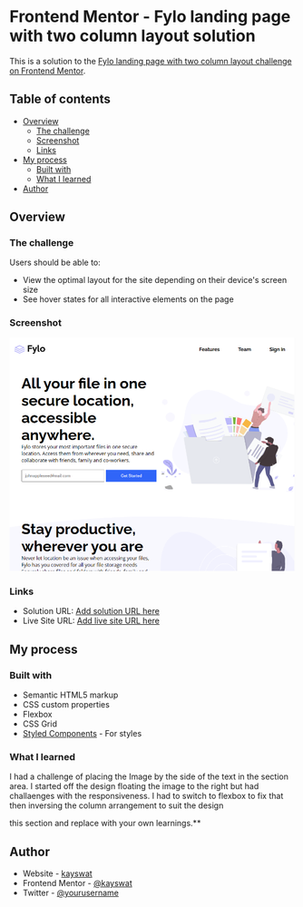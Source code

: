 # Frontend Mentor - Fylo landing page with two column layout solution

This is a solution to the [Fylo landing page with two column layout challenge on Frontend Mentor](https://www.frontendmentor.io/challenges/fylo-landing-page-with-two-column-layout-5ca5ef041e82137ec91a50f5).

## Table of contents

- [Overview](#overview)
  - [The challenge](#the-challenge)
  - [Screenshot](#screenshot)
  - [Links](#links)
- [My process](#my-process)
  - [Built with](#built-with)
  - [What I learned](#what-i-learned)
- [Author](#author)


## Overview

### The challenge

Users should be able to:

- View the optimal layout for the site depending on their device's screen size
- See hover states for all interactive elements on the page

### Screenshot

![](./images/FYLO.PNG)

### Links

- Solution URL: [Add solution URL here](https://github.com/kayswat/fylo-landing-page-with-two-column-layout-master)
- Live Site URL: [Add live site URL here](https://kayswat.github.io/fylo-landing-page-with-two-column-layout-master/)

## My process

### Built with

- Semantic HTML5 markup
- CSS custom properties
- Flexbox
- CSS Grid
- [Styled Components](https://https://fontawesome.com/) - For styles

### What I learned

I had a challenge of placing the Image by the side of the text in the section area. I started off the design floating the image to the right but had challaenges with the responsiveness. 
I had to switch to flexbox to fix that then inversing the column arrangement to suit the design

this section and replace with your own learnings.**

## Author

- Website - [kayswat]([https://www.your-site.com](https://github.com/kayswat))
- Frontend Mentor - [@kayswat](https://www.frontendmentor.io/profile/kayswat)
- Twitter - [@yourusername](https://www.twitter.com/kayswat)
